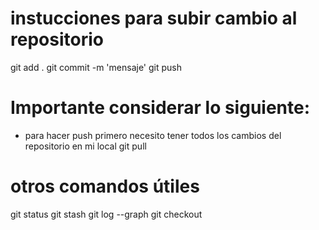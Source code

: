 # instucciones para subir cambio al repositorio
git add .
git commit -m 'mensaje'
git push

# Importante considerar lo siguiente:
- para hacer push primero necesito tener todos los cambios del repositorio en mi local
git pull

# otros comandos útiles
git status
git stash
git log --graph
git checkout